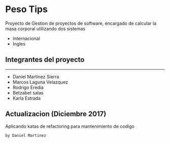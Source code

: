 # Peso Tips

Proyecto de Gestion de proyectos de software, encargado de calcular la masa corporal utilizando
dos sistemas

* Internacional 
* Ingles

## Integrantes del proyecto

***
* Daniel Martinez Sierra 
* Marcos Laguna Velazquez
* Rodrigo Eredia 
* Betzabet salas 
* Karla Estrada

## Actualizacion (Diciembre 2017)

Aplicando katas de refactoring para mantenimiento de codigo 

	by Daniel Martinez